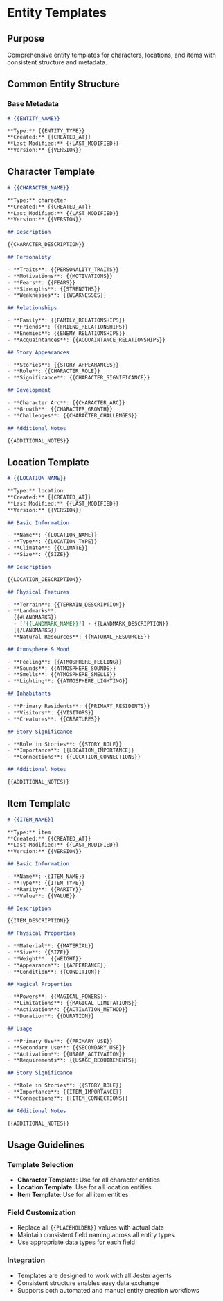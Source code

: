 <!-- Powered by BMAD™ Core -->

<!-- Powered by BMAD™ Core -->

# Entity Templates

## Purpose

Comprehensive entity templates for characters, locations, and items with consistent structure and metadata.

## Common Entity Structure

### Base Metadata
```markdown
# {{ENTITY_NAME}}

**Type:** {{ENTITY_TYPE}}  
**Created:** {{CREATED_AT}}  
**Last Modified:** {{LAST_MODIFIED}}  
**Version:** {{VERSION}}
```

## Character Template

```markdown
# {{CHARACTER_NAME}}

**Type:** character  
**Created:** {{CREATED_AT}}  
**Last Modified:** {{LAST_MODIFIED}}  
**Version:** {{VERSION}}

## Description

{{CHARACTER_DESCRIPTION}}

## Personality

- **Traits**: {{PERSONALITY_TRAITS}}
- **Motivations**: {{MOTIVATIONS}}
- **Fears**: {{FEARS}}
- **Strengths**: {{STRENGTHS}}
- **Weaknesses**: {{WEAKNESSES}}

## Relationships

- **Family**: {{FAMILY_RELATIONSHIPS}}
- **Friends**: {{FRIEND_RELATIONSHIPS}}
- **Enemies**: {{ENEMY_RELATIONSHIPS}}
- **Acquaintances**: {{ACQUAINTANCE_RELATIONSHIPS}}

## Story Appearances

- **Stories**: {{STORY_APPEARANCES}}
- **Role**: {{CHARACTER_ROLE}}
- **Significance**: {{CHARACTER_SIGNIFICANCE}}

## Development

- **Character Arc**: {{CHARACTER_ARC}}
- **Growth**: {{CHARACTER_GROWTH}}
- **Challenges**: {{CHARACTER_CHALLENGES}}

## Additional Notes

{{ADDITIONAL_NOTES}}
```

## Location Template

```markdown
# {{LOCATION_NAME}}

**Type:** location  
**Created:** {{CREATED_AT}}  
**Last Modified:** {{LAST_MODIFIED}}  
**Version:** {{VERSION}}

## Basic Information

- **Name**: {{LOCATION_NAME}}
- **Type**: {{LOCATION_TYPE}}
- **Climate**: {{CLIMATE}}
- **Size**: {{SIZE}}

## Description

{{LOCATION_DESCRIPTION}}

## Physical Features

- **Terrain**: {{TERRAIN_DESCRIPTION}}
- **Landmarks**: 
  {{#LANDMARKS}}
  - [[{{LANDMARK_NAME}}]] - {{LANDMARK_DESCRIPTION}}
  {{/LANDMARKS}}
- **Natural Resources**: {{NATURAL_RESOURCES}}

## Atmosphere & Mood

- **Feeling**: {{ATMOSPHERE_FEELING}}
- **Sounds**: {{ATMOSPHERE_SOUNDS}}
- **Smells**: {{ATMOSPHERE_SMELLS}}
- **Lighting**: {{ATMOSPHERE_LIGHTING}}

## Inhabitants

- **Primary Residents**: {{PRIMARY_RESIDENTS}}
- **Visitors**: {{VISITORS}}
- **Creatures**: {{CREATURES}}

## Story Significance

- **Role in Stories**: {{STORY_ROLE}}
- **Importance**: {{LOCATION_IMPORTANCE}}
- **Connections**: {{LOCATION_CONNECTIONS}}

## Additional Notes

{{ADDITIONAL_NOTES}}
```

## Item Template

```markdown
# {{ITEM_NAME}}

**Type:** item  
**Created:** {{CREATED_AT}}  
**Last Modified:** {{LAST_MODIFIED}}  
**Version:** {{VERSION}}

## Basic Information

- **Name**: {{ITEM_NAME}}
- **Type**: {{ITEM_TYPE}}
- **Rarity**: {{RARITY}}
- **Value**: {{VALUE}}

## Description

{{ITEM_DESCRIPTION}}

## Physical Properties

- **Material**: {{MATERIAL}}
- **Size**: {{SIZE}}
- **Weight**: {{WEIGHT}}
- **Appearance**: {{APPEARANCE}}
- **Condition**: {{CONDITION}}

## Magical Properties

- **Powers**: {{MAGICAL_POWERS}}
- **Limitations**: {{MAGICAL_LIMITATIONS}}
- **Activation**: {{ACTIVATION_METHOD}}
- **Duration**: {{DURATION}}

## Usage

- **Primary Use**: {{PRIMARY_USE}}
- **Secondary Use**: {{SECONDARY_USE}}
- **Activation**: {{USAGE_ACTIVATION}}
- **Requirements**: {{USAGE_REQUIREMENTS}}

## Story Significance

- **Role in Stories**: {{STORY_ROLE}}
- **Importance**: {{ITEM_IMPORTANCE}}
- **Connections**: {{ITEM_CONNECTIONS}}

## Additional Notes

{{ADDITIONAL_NOTES}}
```

## Usage Guidelines

### Template Selection
- **Character Template**: Use for all character entities
- **Location Template**: Use for all location entities
- **Item Template**: Use for all item entities

### Field Customization
- Replace all `{{PLACEHOLDER}}` values with actual data
- Maintain consistent field naming across all entity types
- Use appropriate data types for each field

### Integration
- Templates are designed to work with all Jester agents
- Consistent structure enables easy data exchange
- Supports both automated and manual entity creation workflows
